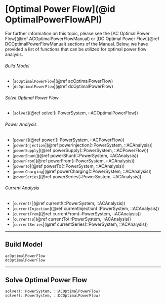 # [Optimal Power Flow](@id OptimalPowerFlowAPI)

For further information on this topic, please see the [AC Optimal Power Flow](@ref ACOptimalPowerFlowManual) or [DC Optimal Power Flow](@ref DCOptimalPowerFlowManual) sections of the Manual. Below, we have provided a list of functions that can be utilized for optimal power flow analysis.

###### Build Model
* [`acOptimalPowerFlow`](@ref acOptimalPowerFlow)
* [`dcOptimalPowerFlow`](@ref dcOptimalPowerFlow)

###### Solve Optimal Power Flow
* [`solve!`](@ref solve!(::PowerSystem, ::ACOptimalPowerFlow))

###### Power Analysis
* [`power!`](@ref power!(::PowerSystem, ::ACPowerFlow))
* [`powerInjection`](@ref powerInjection(::PowerSystem, ::ACAnalysis))
* [`powerSupply`](@ref powerSupply(::PowerSystem, ::ACPowerFlow))
* [`powerShunt`](@ref powerShunt(::PowerSystem, ::ACAnalysis))
* [`powerFrom`](@ref powerFrom(::PowerSystem, ::ACAnalysis))
* [`powerTo`](@ref powerTo(::PowerSystem, ::ACAnalysis))
* [`powerCharging`](@ref powerCharging(::PowerSystem, ::ACAnalysis))
* [`powerSeries`](@ref powerSeries(::PowerSystem, ::ACAnalysis))

###### Current Analysis
* [`current!`](@ref current!(::PowerSystem, ::ACAnalysis))
* [`currentInjection`](@ref currentInjection(::PowerSystem, ::ACAnalysis))
* [`currentFrom`](@ref currentFrom(::PowerSystem, ::ACAnalysis))
* [`currentTo`](@ref currentTo(::PowerSystem, ::ACAnalysis))
* [`currentSeries`](@ref currentSeries(::PowerSystem, ::ACAnalysis))

---

## Build Model
```@docs
acOptimalPowerFlow
dcOptimalPowerFlow
```

---

## Solve Optimal Power Flow
```@docs
solve!(::PowerSystem, ::ACOptimalPowerFlow)
solve!(::PowerSystem, ::DCOptimalPowerFlow)
```

